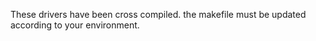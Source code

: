 These drivers have been cross compiled.
the makefile must be updated according to your environment.
